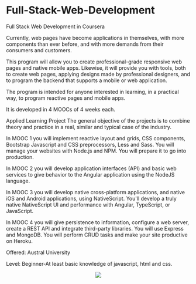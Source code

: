 # Full-Stack-Web-Development
Full Stack Web Development in Coursera

<p style="text-align: justify;">

Currently, web pages have become applications in themselves, with more components than ever before, and with more demands from their consumers and customers.

This program will allow you to create professional-grade responsive web pages and native mobile apps. Likewise, it will provide you with tools, both to create web pages, applying designs made by professional designers, and to program the backend that supports a mobile or web application.

The program is intended for anyone interested in learning, in a practical way, to program reactive pages and mobile apps.

It is developed in 4 MOOCs of 4 weeks each.

Applied Learning Project
The general objective of the projects is to combine theory and practice in a real, similar and typical case of the industry.

In MOOC 1 you will implement reactive layout and grids, CSS components, Bootstrap Javascript and CSS preprocessors, Less and Sass. You will manage your websites with Node.js and NPM. You will prepare it to go into production.

In MOOC 2 you will develop application interfaces (API) and basic web services to give behavior to the Angular application using the NodeJS language.

In MOOC 3 you will develop native cross-platform applications, and native iOS and Android applications, using NativeScript. You'll develop a truly native NativeScript UI and performance with Angular, TypeScript, or JavaScript.

In MOOC 4 you will give persistence to information, configure a web server, create a REST API and integrate third-party libraries. You will use Express and MongoDB. You will perform CRUD tasks and make your site productive on Heroku.

Offered: Austral University

Level: Beginner-At least basic knowledge of javascript, html and css.
  
</p>

<p align="center">
<img src="https://user-images.githubusercontent.com/47467891/157592232-7a8400e6-a26f-4e48-8fb8-d3f96fb11446.png">
</p>
